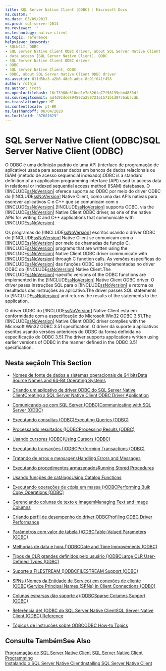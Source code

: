 ```yaml
---
title: SQL Server Native Client (ODBC) | Microsoft Docs
ms.custom: ''
ms.date: 03/09/2017
ms.prod: sql-server-2014
ms.reviewer: ''
ms.technology: native-client
ms.topic: reference
helpviewer_keywords:
- SQLNCLI, ODBC
- SQL Server Native Client ODBC driver, about SQL Server Native Client ODBC driver
- data access [SQL Server Native Client], ODBC
- SQL Server Native Client ODBC driver
- ODBC
- SQL Server Native Client, ODBC
- ODBC, about SQL Server Native Client ODBC driver
ms.assetid: 811d5ba3-a2b8-48c0-adbc-8c91f041f458
author: rothja
ms.author: jroth
ms.openlocfilehash: 16c73966e318ed1e7d326fa77f56195ebbd830df
ms.sourcegitcommit: ad4d92dce894592a259721a1571b1d8736abacdb
ms.translationtype: MT
ms.contentlocale: pt-BR
ms.lasthandoff: 08/04/2020
ms.locfileid: "87681629"
---
```

# <a name="sql-server-native-client-odbc"></a><span data-ttu-id="f09ba-102">SQL Server Native Client (ODBC)</span><span class="sxs-lookup"><span data-stu-id="f09ba-102">SQL Server Native Client (ODBC)</span></span>
  <span data-ttu-id="f09ba-103">O ODBC é uma definição padrão de uma API (interface de programação de aplicativo) usada para acessar dados em bancos de dados relacionais ou ISAM (método de acesso sequencial indexado).</span><span class="sxs-lookup"><span data-stu-id="f09ba-103">ODBC is a standard definition of an application programming interface (API) used to access data in relational or indexed sequential access method (ISAM) databases.</span></span> <span data-ttu-id="f09ba-104">O [!INCLUDE[ssNoVersion](../../../includes/ssnoversion-md.md)] oferece suporte ao ODBC por meio do driver ODBC do [!INCLUDE[ssNoVersion](../../../includes/ssnoversion-md.md)] Native Client, como uma das APIs nativas para escrever aplicativos C e C++ que se comunicam com o [!INCLUDE[ssNoVersion](../../../includes/ssnoversion-md.md)].</span><span class="sxs-lookup"><span data-stu-id="f09ba-104">[!INCLUDE[ssNoVersion](../../../includes/ssnoversion-md.md)] supports ODBC, via the [!INCLUDE[ssNoVersion](../../../includes/ssnoversion-md.md)] Native Client ODBC driver, as one of the native APIs for writing C and C++ applications that communicate with [!INCLUDE[ssNoVersion](../../../includes/ssnoversion-md.md)].</span></span>  
  
 <span data-ttu-id="f09ba-105">Os programas do [!INCLUDE[ssNoVersion](../../../includes/ssnoversion-md.md)] escritos usando o driver ODBC do [!INCLUDE[ssNoVersion](../../../includes/ssnoversion-md.md)] Native Client se comunicam com o [!INCLUDE[ssNoVersion](../../../includes/ssnoversion-md.md)] por meio de chamadas de função C.</span><span class="sxs-lookup"><span data-stu-id="f09ba-105">[!INCLUDE[ssNoVersion](../../../includes/ssnoversion-md.md)] programs that are written using the [!INCLUDE[ssNoVersion](../../../includes/ssnoversion-md.md)] Native Client ODBC driver communicate with [!INCLUDE[ssNoVersion](../../../includes/ssnoversion-md.md)] through C function calls.</span></span> <span data-ttu-id="f09ba-106">As versões específicas do [!INCLUDE[ssNoVersion](../../../includes/ssnoversion-md.md)] das funções ODBC são implementadas no driver ODBC do [!INCLUDE[ssNoVersion](../../../includes/ssnoversion-md.md)] Native Client.</span><span class="sxs-lookup"><span data-stu-id="f09ba-106">The [!INCLUDE[ssNoVersion](../../../includes/ssnoversion-md.md)]-specific versions of the ODBC functions are implemented in the [!INCLUDE[ssNoVersion](../../../includes/ssnoversion-md.md)] Native Client ODBC driver.</span></span> <span data-ttu-id="f09ba-107">O driver passa instruções SQL para o [!INCLUDE[ssNoVersion](../../../includes/ssnoversion-md.md)] e retorna os resultados das instruções ao aplicativo.</span><span class="sxs-lookup"><span data-stu-id="f09ba-107">The driver passes SQL statements to [!INCLUDE[ssNoVersion](../../../includes/ssnoversion-md.md)] and returns the results of the statements to the application.</span></span>  
  
 <span data-ttu-id="f09ba-108">O driver ODBC do [!INCLUDE[ssNoVersion](../../../includes/ssnoversion-md.md)] Native Client está em conformidade com a especificação do Microsoft Win32 ODBC 3.51.</span><span class="sxs-lookup"><span data-stu-id="f09ba-108">The [!INCLUDE[ssNoVersion](../../../includes/ssnoversion-md.md)] Native Client ODBC driver complies with the Microsoft Win32 ODBC 3.51 specification.</span></span> <span data-ttu-id="f09ba-109">O driver dá suporte a aplicativos escritos usando versões anteriores do ODBC da forma definida na especificação do ODBC 3.51.</span><span class="sxs-lookup"><span data-stu-id="f09ba-109">The driver supports applications written using earlier versions of ODBC in the manner defined in the ODBC 3.51 specification.</span></span>  
  
## <a name="in-this-section"></a><span data-ttu-id="f09ba-110">Nesta seção</span><span class="sxs-lookup"><span data-stu-id="f09ba-110">In This Section</span></span>  
  
-   [<span data-ttu-id="f09ba-111">Nomes de fonte de dados e sistemas operacionais de 64 bits</span><span class="sxs-lookup"><span data-stu-id="f09ba-111">Data Source Names and 64-Bit Operating Systems</span></span>](data-source-names-and-64-bit-operating-systems.md)  
  
-   [<span data-ttu-id="f09ba-112">Criando um aplicativo de driver ODBC do SQL Server Native Client</span><span class="sxs-lookup"><span data-stu-id="f09ba-112">Creating a SQL Server Native Client ODBC Driver Application</span></span>](creating-a-driver-application.md)  
  
-   [<span data-ttu-id="f09ba-113">Comunicando-se com SQL Server &#40;ODBC&#41;</span><span class="sxs-lookup"><span data-stu-id="f09ba-113">Communicating with SQL Server &#40;ODBC&#41;</span></span>](../../native-client-odbc-communication/communicating-with-sql-server-odbc.md)  
  
-   [<span data-ttu-id="f09ba-114">Executando consultas &#40;ODBC&#41;</span><span class="sxs-lookup"><span data-stu-id="f09ba-114">Executing Queries &#40;ODBC&#41;</span></span>](../../native-client-odbc-queries/executing-queries-odbc.md)  
  
-   [<span data-ttu-id="f09ba-115">Processando resultados &#40;&#41;ODBC</span><span class="sxs-lookup"><span data-stu-id="f09ba-115">Processing Results &#40;ODBC&#41;</span></span>](../../native-client-odbc-results/processing-results-odbc.md)  
  
-   [<span data-ttu-id="f09ba-116">Usando cursores &#40;ODBC&#41;</span><span class="sxs-lookup"><span data-stu-id="f09ba-116">Using Cursors &#40;ODBC&#41;</span></span>](../../native-client-odbc-cursors/using-cursors-odbc.md)  
  
-   [<span data-ttu-id="f09ba-117">Executando transações &#40;&#41;ODBC</span><span class="sxs-lookup"><span data-stu-id="f09ba-117">Performing Transactions &#40;ODBC&#41;</span></span>](../../../database-engine/dev-guide/performing-transactions-odbc.md)  
  
-   [<span data-ttu-id="f09ba-118">Tratando de erros e mensagens</span><span class="sxs-lookup"><span data-stu-id="f09ba-118">Handling Errors and Messages</span></span>](../../native-client-odbc-error-messages/handling-errors-and-messages.md)  
  
-   [<span data-ttu-id="f09ba-119">Executando procedimentos armazenados</span><span class="sxs-lookup"><span data-stu-id="f09ba-119">Running Stored Procedures</span></span>](../../native-client-odbc-stored-procedures/running-stored-procedures.md)  
  
-   [<span data-ttu-id="f09ba-120">Usando funções de catálogo</span><span class="sxs-lookup"><span data-stu-id="f09ba-120">Using Catalog Functions</span></span>](using-catalog-functions.md)  
  
-   [<span data-ttu-id="f09ba-121">Executando operações de cópia em massa &#40;&#41;ODBC</span><span class="sxs-lookup"><span data-stu-id="f09ba-121">Performing Bulk Copy Operations &#40;ODBC&#41;</span></span>](../../native-client-odbc-bulk-copy-operations/performing-bulk-copy-operations-odbc.md)  
  
-   [<span data-ttu-id="f09ba-122">Gerenciando colunas de texto e imagem</span><span class="sxs-lookup"><span data-stu-id="f09ba-122">Managing Text and Image Columns</span></span>](../../native-client-odbc-text-image-columns/managing-text-and-image-columns.md)  
  
-   [<span data-ttu-id="f09ba-123">Criando perfil de desempenho do driver ODBC</span><span class="sxs-lookup"><span data-stu-id="f09ba-123">Profiling ODBC Driver Performance</span></span>](profiling-odbc-driver-performance.md)  
  
-   [<span data-ttu-id="f09ba-124">Parâmetros com valor de tabela &#40;&#41;ODBC</span><span class="sxs-lookup"><span data-stu-id="f09ba-124">Table-Valued Parameters &#40;ODBC&#41;</span></span>](../../native-client-odbc-table-valued-parameters/table-valued-parameters-odbc.md)  
  
-   [<span data-ttu-id="f09ba-125">Melhorias de data e hora &#40;&#41;ODBC</span><span class="sxs-lookup"><span data-stu-id="f09ba-125">Date and Time Improvements &#40;ODBC&#41;</span></span>](../../native-client-odbc-date-time/date-and-time-improvements-odbc.md)  
  
-   [<span data-ttu-id="f09ba-126">Tipos de CLR grandes definidos pelo usuário &#40;&#41;ODBC</span><span class="sxs-lookup"><span data-stu-id="f09ba-126">Large CLR User-Defined Types &#40;ODBC&#41;</span></span>](large-clr-user-defined-types-odbc.md)  
  
-   [<span data-ttu-id="f09ba-127">Suporte a FILESTREAM &#40;&#41;ODBC</span><span class="sxs-lookup"><span data-stu-id="f09ba-127">FILESTREAM Support &#40;ODBC&#41;</span></span>](filestream-support-odbc.md)  
  
-   [<span data-ttu-id="f09ba-128">SPNs &#40;Nomes da Entidade de Serviço&#41; em conexões de cliente &#40;ODBC&#41;</span><span class="sxs-lookup"><span data-stu-id="f09ba-128">Service Principal Names &#40;SPNs&#41; in Client Connections &#40;ODBC&#41;</span></span>](service-principal-names-spns-in-client-connections-odbc.md)  
  
-   [<span data-ttu-id="f09ba-129">Colunas esparsas dão suporte a&#41;&#40;ODBC</span><span class="sxs-lookup"><span data-stu-id="f09ba-129">Sparse Columns Support &#40;ODBC&#41;</span></span>](sparse-columns-support-odbc.md)  
  
-   [<span data-ttu-id="f09ba-130">Referência de&#41; &#40;ODBC do SQL Server Native Client</span><span class="sxs-lookup"><span data-stu-id="f09ba-130">SQL Server Native Client &#40;ODBC&#41; Reference</span></span>](../../../database-engine/dev-guide/sql-server-native-client-odbc-reference.md)  
  
-   [<span data-ttu-id="f09ba-131">Tópicos de instruções sobre ODBC</span><span class="sxs-lookup"><span data-stu-id="f09ba-131">ODBC How-to Topics</span></span>](../../native-client-odbc-how-to/odbc-how-to-topics.md)  
  
## <a name="see-also"></a><span data-ttu-id="f09ba-132">Consulte Também</span><span class="sxs-lookup"><span data-stu-id="f09ba-132">See Also</span></span>  
 <span data-ttu-id="f09ba-133">[Programação de SQL Server Native Client](../sql-server-native-client-programming.md) </span><span class="sxs-lookup"><span data-stu-id="f09ba-133">[SQL Server Native Client Programming](../sql-server-native-client-programming.md) </span></span>  
 [<span data-ttu-id="f09ba-134">Instalando o SQL Server Native Client</span><span class="sxs-lookup"><span data-stu-id="f09ba-134">Installing SQL Server Native Client</span></span>](../applications/installing-sql-server-native-client.md)  
  
  

